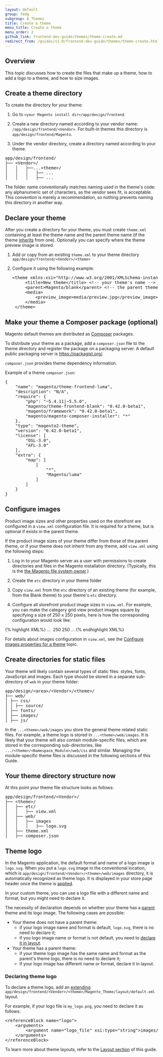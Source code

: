 ```yaml
---
layout: default  
group: fedg
subgroup: A_Themes
title: Create a theme
menu_title: Create a theme
menu_order: 2
github_link: frontend-dev-guide/themes/theme-create.md
redirect_from: /guides/v1.0/frontend-dev-guide/themes/theme-create.html
---
```


<h2 id="layout_theme_how-to_overview">Overview</h2>

This topic discusses how to create the files that make up a theme, how to add a logo to a theme, and how to size images.

<h2 id="layout_theme_how-to_dirs">Create a theme directory</h2>

To create the directory for your theme:

1.	Go to `<your Magento install dir>/app/design/frontend`.

3.	Create a new directory named according to your vendor name: `/app/design/frontend/<Vendor>`. For built-in themes this directory is `app/design/frontend/Magento`.

4.	Under the vendor directory, create a directory named according to your theme.

<pre>
app/design/frontend/
├──&nbsp;&lt;Vendor&gt;/
│&nbsp;&nbsp;&nbsp;│&nbsp;&nbsp;&nbsp;├──...&lt;theme&gt;/
│&nbsp;&nbsp;&nbsp;│&nbsp;&nbsp;&nbsp;│&nbsp;&nbsp;&nbsp;├──&nbsp;...
│&nbsp;&nbsp;&nbsp;│&nbsp;&nbsp;&nbsp;│&nbsp;&nbsp;&nbsp;├──&nbsp;...
</pre>

The folder name conventionally matches naming used in the theme's code: any alphanumeric set of characters, as the vendor sees fit, is acceptable. This convention is merely a recommendation, so nothing prevents naming this directory in another way.

<h2 id="fedg_create_theme_how-to_declare">Declare your theme</h2>

After you create a directory for your theme, you must create `theme.xml` containing at least the theme name and the parent theme name (if the theme <a href="{{site.gdeurl}}frontend-dev-guide/themes/theme-inherit.html" target="_blank">inherits</a> from one). Optionally you can specify where the theme preview image is stored.

1. Add or copy from an existing `theme.xml` to your theme directory `app/design/frontend/<Vendor>/<theme>`

2. Configure it using the following example:

	<pre>&lt;theme&nbsp;xmlns:xsi=&quot;http://www.w3.org/2001/XMLSchema-instance&quot;&nbsp;xsi:noNamespaceSchemaLocation=&quot;../../../../../lib/internal/Magento/Framework/Config/etc/theme.xsd&quot;&gt;
	&nbsp;&nbsp;&nbsp;&nbsp;&lt;title&gt;New&nbsp;theme&lt;/title&gt;&nbsp;&lt;!--&nbsp;your&nbsp;theme's&nbsp;name&nbsp;--&gt;
	&nbsp;&nbsp;&nbsp;&nbsp;&lt;parent&gt;Magento/blank&lt;/parent&gt;&nbsp;&lt;!--&nbsp;the&nbsp;parent&nbsp;theme,&nbsp;in&nbsp;case&nbsp;your&nbsp;theme&nbsp;inherits&nbsp;from&nbsp;an&nbsp;existing&nbsp;theme&nbsp;--&gt;
	&nbsp;&nbsp;&nbsp;&nbsp;&lt;media&gt;
	&nbsp;&nbsp;&nbsp;&nbsp;&nbsp;&nbsp;&nbsp;&nbsp;&lt;preview_image&gt;media/preview.jpg&lt;/preview_image&gt;&nbsp;&lt;!--&nbsp;the&nbsp;path&nbsp;to&nbsp;your&nbsp;theme's&nbsp;preview&nbsp;image&nbsp;--&gt;
	&nbsp;&nbsp;&nbsp;&nbsp;&lt;/media&gt;
	&lt;/theme&gt;</pre>


<h2 id="fedg_create_theme_composer">Make your theme a Composer package (optional)</h2>


Magento default themes are distributed as <a href="https://getcomposer.org/" target="_blank">Composer</a> packages.

To distribute your theme as a package, add a `composer.json` file to the theme directory and register the package on a packaging server. A default public packaging server is <a href="https://packagist.org/" target="_blank" >https://packagist.org/</a>.

`composer.json` provides theme dependency information.

Example of a theme `composer.json`:
<pre>
{
&nbsp;&nbsp;&nbsp;&nbsp;&quot;name&quot;:&nbsp;&quot;magento/theme-frontend-luma&quot;,
&nbsp;&nbsp;&nbsp;&nbsp;&quot;description&quot;:&nbsp;&quot;N/A&quot;,
&nbsp;&nbsp;&nbsp;&nbsp;&quot;require&quot;:&nbsp;{
&nbsp;&nbsp;&nbsp;&nbsp;&nbsp;&nbsp;&nbsp;&nbsp;&quot;php&quot;:&nbsp;&quot;~5.4.11|~5.5.0&quot;,
&nbsp;&nbsp;&nbsp;&nbsp;&nbsp;&nbsp;&nbsp;&nbsp;&quot;magento/theme-frontend-blank&quot;:&nbsp;&quot;0.42.0-beta1&quot;,
&nbsp;&nbsp;&nbsp;&nbsp;&nbsp;&nbsp;&nbsp;&nbsp;&quot;magento/framework&quot;:&nbsp;&quot;0.42.0-beta1&quot;,
&nbsp;&nbsp;&nbsp;&nbsp;&nbsp;&nbsp;&nbsp;&nbsp;&quot;magento/magento-composer-installer&quot;:&nbsp;&quot;*&quot;
&nbsp;&nbsp;&nbsp;&nbsp;},
&nbsp;&nbsp;&nbsp;&nbsp;&quot;type&quot;:&nbsp;&quot;magento2-theme&quot;,
&nbsp;&nbsp;&nbsp;&nbsp;&quot;version&quot;:&nbsp;&quot;0.42.0-beta1&quot;,
&nbsp;&nbsp;&nbsp;&nbsp;&quot;license&quot;:&nbsp;[
&nbsp;&nbsp;&nbsp;&nbsp;&nbsp;&nbsp;&nbsp;&nbsp;&quot;OSL-3.0&quot;,
&nbsp;&nbsp;&nbsp;&nbsp;&nbsp;&nbsp;&nbsp;&nbsp;&quot;AFL-3.0&quot;
&nbsp;&nbsp;&nbsp;&nbsp;],
&nbsp;&nbsp;&nbsp;&nbsp;&quot;extra&quot;:&nbsp;{
&nbsp;&nbsp;&nbsp;&nbsp;&nbsp;&nbsp;&nbsp;&nbsp;&quot;map&quot;:&nbsp;[
&nbsp;&nbsp;&nbsp;&nbsp;&nbsp;&nbsp;&nbsp;&nbsp;&nbsp;&nbsp;&nbsp;&nbsp;[
&nbsp;&nbsp;&nbsp;&nbsp;&nbsp;&nbsp;&nbsp;&nbsp;&nbsp;&nbsp;&nbsp;&nbsp;&nbsp;&nbsp;&nbsp;&nbsp;&quot;*&quot;,
&nbsp;&nbsp;&nbsp;&nbsp;&nbsp;&nbsp;&nbsp;&nbsp;&nbsp;&nbsp;&nbsp;&nbsp;&nbsp;&nbsp;&nbsp;&nbsp;&quot;Magento/luma&quot;
&nbsp;&nbsp;&nbsp;&nbsp;&nbsp;&nbsp;&nbsp;&nbsp;&nbsp;&nbsp;&nbsp;&nbsp;]
&nbsp;&nbsp;&nbsp;&nbsp;&nbsp;&nbsp;&nbsp;&nbsp;]
&nbsp;&nbsp;&nbsp;&nbsp;}
}
</pre> 


<!-- If your theme supports Composer, the end users can install or uninstall it on their Magento systems. -->

<!--ADDLINK You can find details about the Composer integration in the Magento system in Composer Integration. -->

<h2 id="fedg_create_theme_how-to-images">Configure images</h2>

Product image sizes and other properties used on the storefront are configured in a `view.xml` configuration file. It is required for a theme, but is optional if exists in the parent theme.

If the product image sizes of your theme differ from those of the parent theme, or if your theme does not inherit from any theme, add `view.xml` using the following steps:

1.	Log in to your Magento server as a user with permissions to create directories and files in the Magento installation directory. (Typically, this is the <a href="{{ site.gdeurl }}install-gde/prereq/apache-user.html">the Magento file system owner</a>.)

1.	Create the `etc` directory in your theme folder

2.	Copy `view.xml` from the `etc` directory of an existing theme (for example, from the Blank theme) to your theme's `etc` directory.

3.	Configure all storefront product image sizes in `view.xml`.
For example, you can make the category grid view product images square by specifying a size of 250 x 250 pixels, here is how the corresponding configuration would look like:

{% highlight XML%}
...
    <image id="category_page_grid" type="small_image">
        <width>250</width>
        <height>250</height>
    </image>
...
{% endhighlight XML%}

For details about images configuration in `view.xml`, see the <a href="{{site.gdeurl}}frontend-dev-guide/themes/theme-images.html" target="_blank">Configure images properties for a theme</a> topic.

<h2 id="fedg_theme_how-to_static">Create directories for static files</h2>

Your theme will likely contain several types of static files: styles, fonts, JavaScript and images.
Each type should be stored in a separate sub-directory of `web` in your theme folder:
<pre>
app/design/&lt;area&gt;/&lt;Vendor&gt;/&lt;theme&gt;/
├──&nbsp;web/
│&nbsp;├──&nbsp;css/
│&nbsp;│&nbsp;├──&nbsp;source/&nbsp;
│&nbsp;├──&nbsp;fonts/
│&nbsp;├──&nbsp;images/
│&nbsp;├──&nbsp;js/
</pre>

<div class="bs-callout bs-callout-info" id="info">
<span class="glyphicon-class">
 <p>In the <code>...&lt;theme&gt;/web/images</code> you store the general theme related static files. For example, a theme logo is stored in <code>...&lt;theme&gt;/web/images</code>.
It is likely that your theme will also contain module-specific files, which are stored in the corresponding sub-directories, like <code>.../&lt;theme&gt;/&lt;Namespace_Module&gt;/web/css</code> and similar. Managing the module-specific theme files is discussed in the following sections of this Guide.</p></span>
</div>


<h2 id="fedg_theme_how-to_structure">Your theme directory structure now</h2>

At this point your theme file structure looks as follows:

<pre>
app/design/frontend/&lt;Vendor&gt;/
├──&nbsp;&lt;theme&gt;/
│&nbsp;&nbsp;&nbsp;├──&nbsp;etc/
│&nbsp;&nbsp;&nbsp;│&nbsp;&nbsp;&nbsp;├──&nbsp;view.xml
│&nbsp;&nbsp;&nbsp;├──&nbsp;web/
│&nbsp;&nbsp;&nbsp;│&nbsp;&nbsp;&nbsp;├──&nbsp;images
│&nbsp;&nbsp;&nbsp;│&nbsp;&nbsp;&nbsp;│&nbsp;&nbsp;&nbsp;├──&nbsp;logo.svg
│&nbsp;&nbsp;&nbsp;├──&nbsp;theme.xml
│&nbsp;&nbsp;&nbsp;├──&nbsp;composer.json
</pre>



<h2 id="theme_logo">Theme logo</h2>

In the Magento application, the default format and name of a logo image is <code>logo.svg</code>. When you put a <code>logo.svg</code> image in the conventional location, which is <code>app/design/frontend/&lt;Vendor&gt;/&lt;theme&gt;/web/images</code> directory, it is automatically recognized as theme logo. It is displayed in your store page header once the theme is <a href="{{site.gdeurl}}frontend-dev-guide/themes/theme-apply.html" target="_blank">applied</a>.

In your custom theme, you can use a logo file with a different name and format, but you might need to declare it. 

The necessity of declaration depends on whether your theme has a <a href="{{site.gdeurl}}frontend-dev-guide/themes/theme-inherit.html" target="_blank">parent</a> theme and its logo image. The following cases are possible:
<ul>
<li>
Your theme does not have a parent theme:
<ul>
<li> if your logo image name and format is default, <code>logo.svg</code>, there is no need to declare it; </li>
<li>if you logo image name or format is not default, you need to <a href="#logo_declare">declare it in layout</a>.</li>
</ul>
</li>
<li>Your theme has a parent theme:
<ul>
<li>if your theme logo image has the same name and format as the parent's theme logo, there is no need to declare it;</li>
<li>if your logo image has different name or format, declare it in layout.</li>
</ul>
</li>
</ul>

<h3 id="logo_declare">Declaring theme logo</h3>

To declare a theme logo, add an <a href="{{site.gdeurl}}frontend-dev-guide/layouts/layout-extend.html" target="_blank">extending</a> <code>app/design/frontend/&lt;Vendor&gt;/&lt;theme&gt;/Magento_Theme/layout/default.xml</code> layout. 

For example, if your logo file is <code>my_logo.png</code>, you need to declare it as follows: 

<pre>
&lt;referenceBlock name=&quot;logo&quot;&gt;
	&lt;arguments&gt;
		&lt;argument name=&quot;logo_file&quot; xsi:type=&quot;string&quot;&gt;images/my_logo.png&lt;/argument&gt;
	&lt;/arguments&gt;
&lt;/referenceBlock&gt;
</pre>




To learn more about theme layouts, refer to the <a href="{{site.gdeurl}}frontend-dev-guide/layouts/layout-overview.html" target="_blank">Layout section</a> of this guide.

<!--

Related topics:

*	<a href="{{ site.gdeurl }}frontend-dev-guide/responsive-web-design/theme-best-practices.html">Theme design best practices</a>
*	<a href="{{ site.gdeurl }}frontend-dev-guide/layouts/xml-instructions.html">XML instructions</a>
*	<a href="{{ site.gdeurl }}frontend-dev-guide/css-topics/theme-ui-lib.html">Magento UI library</a>
*	<a href="{{ site.gdeurl }}frontend-dev-guide/layouts/xml-instructions.html">XML instructions</a>
*	<a href="{{ site.gdeurl }}frontend-dev-guide/layouts/layout-extend.html">Extend a layout</a>
*	<a href="{{ site.gdeurl }}frontend-dev-guide/layouts/layout-override.html">Override a layout</a>

-->
